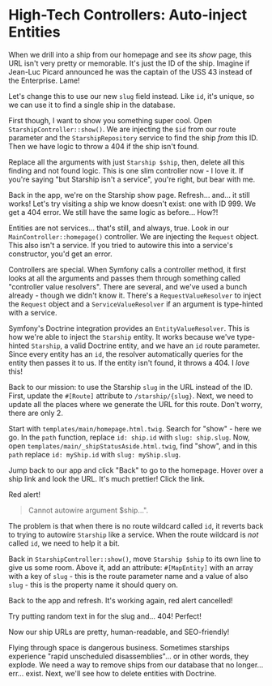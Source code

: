 # High-Tech Controllers: Auto-inject Entities

When we drill into a ship from our homepage and see its *show* page, this URL
isn't very pretty or memorable. It's just the ID of the ship. Imagine if Jean-Luc Picard
announced he was the captain of the USS 43 instead of the Enterprise. Lame!

Let's change this to use our new `slug` field instead. Like `id`, it's unique, so we can
use it to find a single ship in the database.

First though, I want to show you something super cool. Open
`StarshipController::show()`. We are injecting the `$id` from our route
parameter and the `StarshipRepository` service to find the ship *from* this ID.
Then we have logic to throw a 404 if the ship isn't found.

Replace all the arguments with just `Starship $ship`, then, delete all this
finding and not found logic. This is one slim controller now - I love it. If you're
saying "but Starship isn't a service", you're right, but bear with me.

Back in the app, we're on the Starship show page. Refresh... and... it still works!
Let's try visiting a ship we know doesn't exist: one with ID 999. We get a 404 error.
We still have the same logic as before... How?!

Entities are not services... that's still, and always, true. Look in our
`MainController::homepage()` controller. We are injecting the `Request` object. This
also isn't a service. If you tried to autowire this into a service's constructor, you'd
get an error.

Controllers are special. When Symfony calls a controller method, it first looks at
all the arguments and passes them through something called "controller value resolvers".
There are several, and we've used a bunch already - though we didn't know it. There's
a `RequestValueResolver` to inject the `Request` object and a
`ServiceValueResolver` if an argument is type-hinted with a service.

Symfony's Doctrine integration provides an `EntityValueResolver`. This is how we're
able to inject the `Starship` entity. It works because we've type-hinted `Starship`,
a valid Doctrine entity, and we have an `id` route parameter. Since every entity has
an `id`, the resolver automatically queries for the entity then passes it to us.
If the entity isn't found, it throws a 404. I *love* this!

Back to our mission: to use the Starship `slug` in the URL instead of the ID.
First, update the `#[Route]` attribute to `/starship/{slug}`. Next, we need to update
all the places where we generate the URL for this route. Don't worry, there are
only 2.

Start with `templates/main/homepage.html.twig`. Search for "show" - here we go.
In the `path` function, replace `id: ship.id` with `slug: ship.slug`. Now, open
`templates/main/_shipStatusAside.html.twig`, find "show", and in this `path`
replace `id: myShip.id` with `slug: myShip.slug`.

Jump back to our app and click "Back" to go to the homepage. Hover over a ship link
and look the URL. It's much prettier! Click the link.

Red alert! 

> Cannot autowire argument $ship...".

The problem is that when there is no route wildcard called `id`, it reverts
back to trying to autowire `Starship` like a service. When the route wildcard is
*not* called `id`, we need to help it a bit.

Back in `StarshipController::show()`, move `Starship $ship` to its own line
to give us some room. Above it, add an attribute: `#[MapEntity]` with an array
with a key of `slug` - this is the route parameter name and
a value of also `slug` - this is the property name it should query on.

Back to the app and refresh. It's working again, red alert cancelled!

Try putting random text in for the slug and... 404! Perfect!

Now our ship URLs are pretty, human-readable, and SEO-friendly!

Flying through space is dangerous business. Sometimes starships experience
"rapid unscheduled disassemblies"... or in other words, they explode. We need
a way to remove ships from our database that no longer... err... exist. Next, we'll
see how to delete entities with Doctrine.
